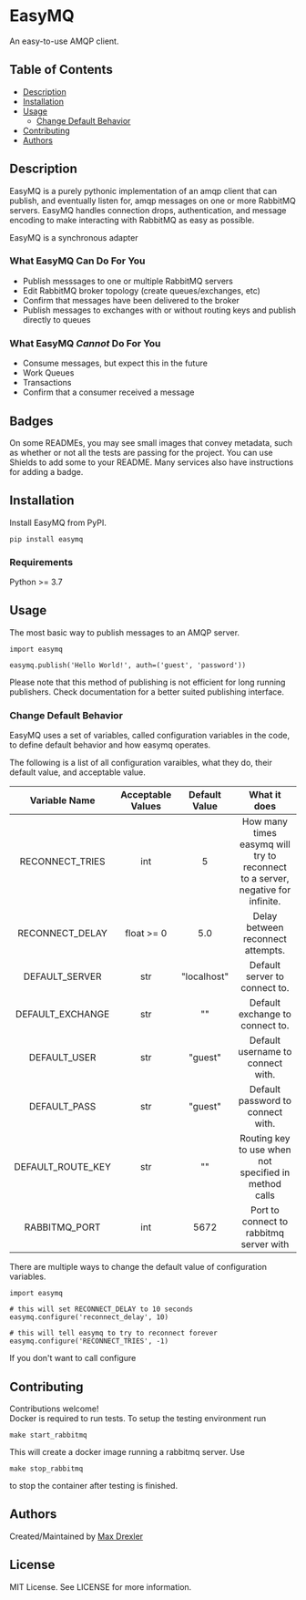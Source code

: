 # EasyMQ

An easy-to-use AMQP client.

## Table of Contents

* [Description](#description)
* [Installation](#installation)
* [Usage](#usage)
    * [Change Default Behavior](#change-default-behavior)
* [Contributing](#contributing)
* [Authors](#authors)


## Description

EasyMQ is a purely pythonic implementation of an amqp client that can publish, and eventually listen for, amqp messages on one or more RabbitMQ servers. EasyMQ handles connection drops, authentication, and message encoding to make interacting with RabbitMQ as easy as possible.  

EasyMQ is a synchronous adapter 

### What EasyMQ Can Do For You

* Publish messsages to one or multiple RabbitMQ servers
* Edit RabbitMQ broker topology (create queues/exchanges, etc)
* Confirm that messages have been delivered to the broker
* Publish messages to exchanges with or without routing keys and publish directly to queues


### What EasyMQ ***Cannot*** Do For You

* Consume messages, but expect this in the future
* Work Queues
* Transactions
* Confirm that a consumer received a message

## Badges
On some READMEs, you may see small images that convey metadata, such as whether or not all the tests are passing for the project. You can use Shields to add some to your README. Many services also have instructions for adding a badge.


## Installation

Install EasyMQ from PyPI.

```
pip install easymq
```

### Requirements

Python >= 3.7

## Usage

The most basic way to publish messages to an AMQP server.

```
import easymq

easymq.publish('Hello World!', auth=('guest', 'password'))
```

Please note that this method of publishing is not efficient for long running publishers. Check documentation for a better suited publishing interface.


### Change Default Behavior

EasyMQ uses a set of variables, called configuration variables in the code, to define default behavior and how easymq operates.

The following is a list of all configuration varaibles, what they do, their default value, and acceptable value.

| Variable Name    | Acceptable Values | Default Value | What it does |
|:----------------:|:-----------------:|:------------:|:------------:|
| RECONNECT_TRIES  | int  | 5   | How many times easymq will try to reconnect to a server, negative for infinite.
| RECONNECT_DELAY  | float >= 0  | 5.0 | Delay between reconnect attempts.
| DEFAULT_SERVER   |     str     | "localhost" |Default server to connect to.
| DEFAULT_EXCHANGE |     str     | ""  | Default exchange to connect to.
| DEFAULT_USER     |     str     | "guest" | Default username to connect with.
| DEFAULT_PASS     |     str     | "guest" | Default password to connect with.
|DEFAULT_ROUTE_KEY |     str     |   ""    | Routing key to use when not specified in method calls
| RABBITMQ_PORT    |     int     |  5672   | Port to connect to rabbitmq server with

There are multiple ways to change the default value of configuration variables.

```
import easymq

# this will set RECONNECT_DELAY to 10 seconds
easymq.configure('reconnect_delay', 10)

# this will tell easymq to try to reconnect forever
easymq.configure('RECONNECT_TRIES', -1)
```

If you don't want to call configure 

## Contributing

Contributions welcome!  
Docker is required to run tests. To setup the testing environment run  

```
make start_rabbitmq
```

This will create a docker image running a rabbitmq server. Use

```
make stop_rabbitmq
```

to stop the container after testing is finished.

## Authors

Created/Maintained by [Max Drexler](mailto:mndrexler@wisc.edu)

## License

MIT License. See LICENSE for more information.

